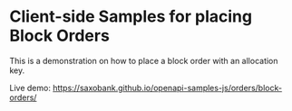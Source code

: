 # Client-side Samples for placing Block Orders

This is a demonstration on how to place a block order with an allocation key.

Live demo: https://saxobank.github.io/openapi-samples-js/orders/block-orders/